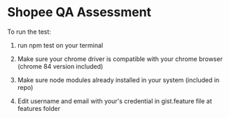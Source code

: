 # Shopee QA Assessment
To run the test:
1. run npm test on your terminal

2. Make sure your chrome driver is compatible with your chrome browser (chrome 84 version included)

3. Make sure node modules already installed in your system (included in repo)

4. Edit username and email with your's credential in gist.feature file at features folder
